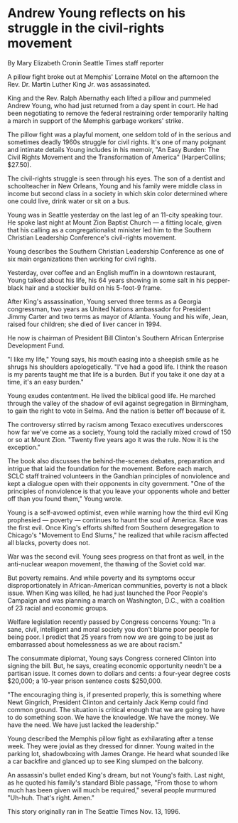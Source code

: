# Andrew Young reflects on his struggle in the civil-rights movement

By Mary Elizabeth Cronin
Seattle Times staff reporter

A pillow fight broke out at Memphis' Lorraine Motel on the afternoon the Rev. Dr. Martin Luther King Jr. was assassinated.

King and the Rev. Ralph Abernathy each lifted a pillow and pummeled Andrew Young, who had just returned from a day spent in court. He had been negotiating to remove the federal restraining order temporarily halting a march in support of the Memphis garbage workers' strike.

The pillow fight was a playful moment, one seldom told of in the serious and sometimes deadly 1960s struggle for civil rights. It's one of many poignant and intimate details Young includes in his memoir, "An Easy Burden: The Civil Rights Movement and the Transformation of America" (HarperCollins; $27.50).

The civil-rights struggle is seen through his eyes. The son of a dentist and schoolteacher in New Orleans, Young and his family were middle class in income but second class in a society in which skin color determined where one could live, drink water or sit on a bus.

Young was in Seattle yesterday on the last leg of an 11-city speaking tour. He spoke last night at Mount Zion Baptist Church — a fitting locale, given that his calling as a congregationalist minister led him to the Southern Christian Leadership Conference's civil-rights movement.

Young describes the Southern Christian Leadership Conference as one of six main organizations then working for civil rights.

Yesterday, over coffee and an English muffin in a downtown restaurant, Young talked about his life, his 64 years showing in some salt in his pepper-black hair and a stockier build on his 5-foot-9 frame.

After King's assassination, Young served three terms as a Georgia congressman, two years as United Nations ambassador for President Jimmy Carter and two terms as mayor of Atlanta. Young and his wife, Jean, raised four children; she died of liver cancer in 1994.

He now is chairman of President Bill Clinton's Southern African Enterprise Development Fund.

"I like my life," Young says, his mouth easing into a sheepish smile as he shrugs his shoulders apologetically. "I've had a good life. I think the reason is my parents taught me that life is a burden. But if you take it one day at a time, it's an easy burden."

Young exudes contentment. He lived the biblical good life. He marched through the valley of the shadow of evil against segregation in Birmingham, to gain the right to vote in Selma. And the nation is better off because of it.

The controversy stirred by racism among Texaco executives underscores how far we've come as a society, Young told the racially mixed crowd of 150 or so at Mount Zion. "Twenty five years ago it was the rule. Now it is the exception."

The book also discusses the behind-the-scenes debates, preparation and intrigue that laid the foundation for the movement. Before each march, SCLC staff trained volunteers in the Gandhian principles of nonviolence and kept a dialogue open with their opponents in city government. "One of the principles of nonviolence is that you leave your opponents whole and better off than you found them," Young wrote.

Young is a self-avowed optimist, even while warning how the third evil King prophesied — poverty — continues to haunt the soul of America. Race was the first evil. Once King's efforts shifted from Southern desegregation to Chicago's "Movement to End Slums," he realized that while racism affected all blacks, poverty does not.

War was the second evil. Young sees progress on that front as well, in the anti-nuclear weapon movement, the thawing of the Soviet cold war.

But poverty remains. And while poverty and its symptoms occur disproportionately in African-American communities, poverty is not a black issue. When King was killed, he had just launched the Poor People's Campaign and was planning a march on Washington, D.C., with a coalition of 23 racial and economic groups.

Welfare legislation recently passed by Congress concerns Young: "In a sane, civil, intelligent and moral society you don't blame poor people for being poor. I predict that 25 years from now we are going to be just as embarrassed about homelessness as we are about racism."

The consummate diplomat, Young says Congress cornered Clinton into signing the bill. But, he says, creating economic opportunity needn't be a partisan issue. It comes down to dollars and cents: a four-year degree costs $20,000; a 10-year prison sentence costs $250,000.

"The encouraging thing is, if presented properly, this is something where Newt Gingrich, President Clinton and certainly Jack Kemp could find common ground. The situation is critical enough that we are going to have to do something soon. We have the knowledge. We have the money. We have the need. We have just lacked the leadership."

Young described the Memphis pillow fight as exhilarating after a tense week. They were jovial as they dressed for dinner. Young waited in the parking lot, shadowboxing with James Orange. He heard what sounded like a car backfire and glanced up to see King slumped on the balcony.

An assassin's bullet ended King's dream, but not Young's faith. Last night, as he quoted his family's standard Bible passage, "From those to whom much has been given will much be required," several people murmured "Uh-huh. That's right. Amen."

This story originally ran in The Seattle Times Nov. 13, 1996.